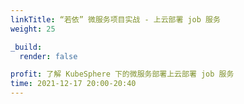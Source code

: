 ```yaml
---
linkTitle: “若依” 微服务项目实战 - 上云部署 job 服务
weight: 25

_build:
  render: false

profit: 了解 KubeSphere 下的微服务部署上云部署 job 服务
time: 2021-12-17 20:00-20:40
---
```


